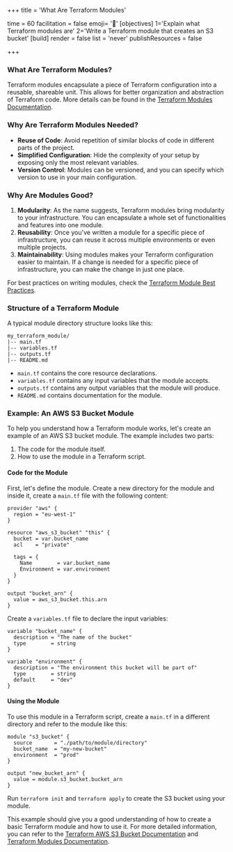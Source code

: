 +++
title = 'What Are Terraform Modules'

time = 60
facilitation = false
emoji= '🧩'
[objectives]
    1='Explain what Terraform modules are'
    2='Write a Terraform module that creates an S3 bucket'
[build]
  render = false
  list = 'never'
  publishResources = false

+++

### What Are Terraform Modules?

Terraform modules encapsulate a piece of Terraform configuration into a reusable, shareable unit. This allows for better organization and abstraction of Terraform code. More details can be found in the [Terraform Modules Documentation](https://developer.hashicorp.com/terraform/language/modules).

### Why Are Terraform Modules Needed?

- **Reuse of Code**: Avoid repetition of similar blocks of code in different parts of the project.
- **Simplified Configuration**: Hide the complexity of your setup by exposing only the most relevant variables.
- **Version Control**: Modules can be versioned, and you can specify which version to use in your main configuration.

### Why Are Modules Good?

1. **Modularity**: As the name suggests, Terraform modules bring modularity to your infrastructure. You can encapsulate a whole set of functionalities and features into one module.
2. **Reusability**: Once you've written a module for a specific piece of infrastructure, you can reuse it across multiple environments or even multiple projects.
3. **Maintainability**: Using modules makes your Terraform configuration easier to maintain. If a change is needed for a specific piece of infrastructure, you can make the change in just one place.

For best practices on writing modules, check the [Terraform Module Best Practices](https://developer.hashicorp.com/terraform/language/modules/develop).

### Structure of a Terraform Module

A typical module directory structure looks like this:

```plaintext
my_terraform_module/
|-- main.tf
|-- variables.tf
|-- outputs.tf
|-- README.md
```

- `main.tf` contains the core resource declarations.
- `variables.tf` contains any input variables that the module accepts.
- `outputs.tf` contains any output variables that the module will produce.
- `README.md` contains documentation for the module.

### Example: An AWS S3 Bucket Module

To help you understand how a Terraform module works, let's create an example of an AWS S3 bucket module. The example includes two parts:

1. The code for the module itself.
2. How to use the module in a Terraform script.

#### Code for the Module

First, let's define the module. Create a new directory for the module and inside it, create a `main.tf` file with the following content:

```hcl
provider "aws" {
  region = "eu-west-1"
}

resource "aws_s3_bucket" "this" {
  bucket = var.bucket_name
  acl    = "private"

  tags = {
    Name        = var.bucket_name
    Environment = var.environment
  }
}

output "bucket_arn" {
  value = aws_s3_bucket.this.arn
}
```

Create a `variables.tf` file to declare the input variables:

```hcl
variable "bucket_name" {
  description = "The name of the bucket"
  type        = string
}

variable "environment" {
  description = "The environment this bucket will be part of"
  type        = string
  default     = "dev"
}
```

#### Using the Module

To use this module in a Terraform script, create a `main.tf` in a different directory and refer to the module like this:

```hcl
module "s3_bucket" {
  source       = "./path/to/module/directory"
  bucket_name  = "my-new-bucket"
  environment  = "prod"
}

output "new_bucket_arn" {
  value = module.s3_bucket.bucket_arn
}
```

Run `terraform init` and `terraform apply` to create the S3 bucket using your module.

This example should give you a good understanding of how to create a basic Terraform module and how to use it. For more detailed information, you can refer to the [Terraform AWS S3 Bucket Documentation](https://registry.terraform.io/providers/hashicorp/aws/latest/docs/resources/s3_bucket) and [Terraform Modules Documentation](https://developer.hashicorp.com/terraform/language/modules).
